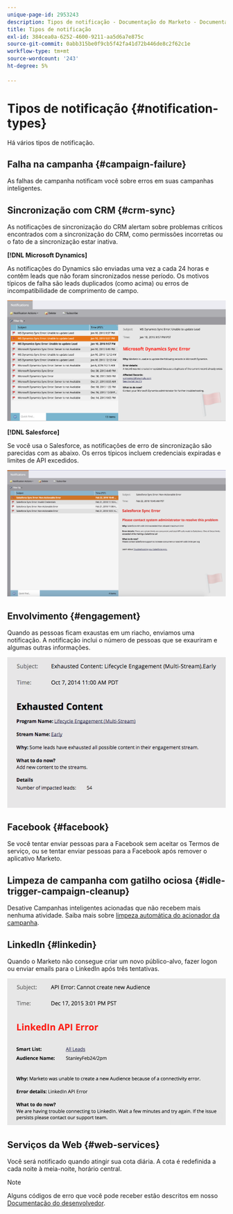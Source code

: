```yaml
---
unique-page-id: 2953243
description: Tipos de notificação - Documentação do Marketo - Documentação do produto
title: Tipos de notificação
exl-id: 384cea0a-6252-4600-9211-aa5d6a7e875c
source-git-commit: 0abb315be0f9cb5f42fa41d72b446de8c2f62c1e
workflow-type: tm+mt
source-wordcount: '243'
ht-degree: 5%

---
```


# Tipos de notificação {#notification-types}

Há vários tipos de notificação.

## Falha na campanha  {#campaign-failure}

As falhas de campanha notificam você sobre erros em suas campanhas inteligentes.

## Sincronização com CRM {#crm-sync}

As notificações de sincronização do CRM alertam sobre problemas críticos encontrados com a sincronização do CRM, como permissões incorretas ou o fato de a sincronização estar inativa.

**[!DNL Microsoft Dynamics]**

As notificações do Dynamics são enviadas uma vez a cada 24 horas e contêm leads que não foram sincronizados nesse período. Os motivos típicos de falha são leads duplicados (como acima) ou erros de incompatibilidade de comprimento de campo.

![](assets/image2016-1-20-11-3a19-3a58.png)

**[!DNL Salesforce]**

Se você usa o Salesforce, as notificações de erro de sincronização são parecidas com as abaixo. Os erros típicos incluem credenciais expiradas e limites de API excedidos.

![](assets/salesforcesyncerror.png)

## Envolvimento {#engagement}

Quando as pessoas ficam exaustas em um riacho, enviamos uma notificação. A notificação inclui o número de pessoas que se exauriram e algumas outras informações.

![](assets/image2014-10-14-10-3a57-3a9.png)

## Facebook {#facebook}

Se você tentar enviar pessoas para a Facebook sem aceitar os Termos de serviço, ou se tentar enviar pessoas para a Facebook após remover o aplicativo Marketo.

## Limpeza de campanha com gatilho ociosa {#idle-trigger-campaign-cleanup}

Desative Campanhas inteligentes acionadas que não recebem mais nenhuma atividade. Saiba mais sobre  [limpeza automática do acionador da campanha](/help/marketo/product-docs/core-marketo-concepts/smart-campaigns/using-smart-campaigns/automatic-trigger-campaign-cleanup.md).

## LinkedIn {#linkedin}

Quando o Marketo não consegue criar um novo público-alvo, fazer logon ou enviar emails para o LinkedIn após três tentativas.

![](assets/linkedin.png)

## Serviços da Web {#web-services}

Você será notificado quando atingir sua cota diária. A cota é redefinida a cada noite à meia-noite, horário central.

>[!NOTE]
>
>Alguns códigos de erro que você pode receber estão descritos em nosso [Documentação do desenvolvedor](https://developers.marketo.com/rest-api/error-codes/#response_level_error_codes).
